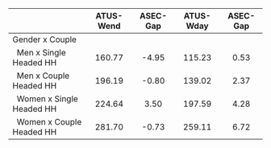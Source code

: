 
|                      |    ATUS-Wend |     ASEC-Gap |    ATUS-Wday |     ASEC-Gap |
| -------------------- | :----------: | :----------: | :----------: | :----------: |
| Gender x Couple      |              |              |              |              |
| &nbsp;&nbsp;Men x Single Headed HH |       160.77 |        -4.95 |       115.23 |         0.53 |
| &nbsp;&nbsp;Men x Couple Headed HH |       196.19 |        -0.80 |       139.02 |         2.37 |
| &nbsp;&nbsp;Women x Single Headed HH |       224.64 |         3.50 |       197.59 |         4.28 |
| &nbsp;&nbsp;Women x Couple Headed HH |       281.70 |        -0.73 |       259.11 |         6.72 |

